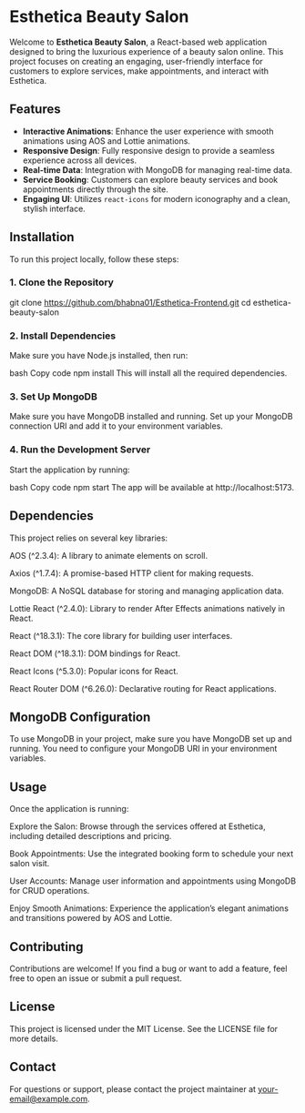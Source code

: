 # Esthetica Beauty Salon

Welcome to **Esthetica Beauty Salon**, a React-based web application designed to bring the luxurious experience of a beauty salon online. This project focuses on creating an engaging, user-friendly interface for customers to explore services, make appointments, and interact with Esthetica.

## Features

- **Interactive Animations**: Enhance the user experience with smooth animations using AOS and Lottie animations.
- **Responsive Design**: Fully responsive design to provide a seamless experience across all devices.
- **Real-time Data**: Integration with MongoDB for managing real-time data.
- **Service Booking**: Customers can explore beauty services and book appointments directly through the site.
- **Engaging UI**: Utilizes `react-icons` for modern iconography and a clean, stylish interface.

## Installation

To run this project locally, follow these steps:

### 1. Clone the Repository
git clone https://github.com/bhabna01/Esthetica-Frontend.git
cd esthetica-beauty-salon
### 2. Install Dependencies
Make sure you have Node.js installed, then run:

bash
Copy code
npm install
This will install all the required dependencies.

### 3. Set Up MongoDB
Make sure you have MongoDB installed and running. Set up your MongoDB connection URI and add it to your environment variables.

### 4. Run the Development Server
Start the application by running:

bash
Copy code
npm start
The app will be available at http://localhost:5173.

## Dependencies
This project relies on several key libraries:

AOS (^2.3.4): A library to animate elements on scroll.

Axios (^1.7.4): A promise-based HTTP client for making requests.

MongoDB: A NoSQL database for storing and managing application data.

Lottie React (^2.4.0): Library to render After Effects animations natively in React.

React (^18.3.1): The core library for building user interfaces.

React DOM (^18.3.1): DOM bindings for React.

React Icons (^5.3.0): Popular icons for React.

React Router DOM (^6.26.0): Declarative routing for React applications.

## MongoDB Configuration
To use MongoDB in your project, make sure you have MongoDB set up and running. You need to configure your MongoDB URI in your environment variables.

## Usage
Once the application is running:

Explore the Salon: Browse through the services offered at Esthetica, including detailed descriptions and pricing.

Book Appointments: Use the integrated booking form to schedule your next salon visit.

User Accounts: Manage user information and appointments using MongoDB for CRUD operations.

Enjoy Smooth Animations: Experience the application’s elegant animations and transitions powered by AOS and Lottie.

## Contributing
Contributions are welcome! If you find a bug or want to add a feature, feel free to open an issue or submit a pull request.

## License
This project is licensed under the MIT License. See the LICENSE file for more details.

## Contact
For questions or support, please contact the project maintainer at your-email@example.com.
